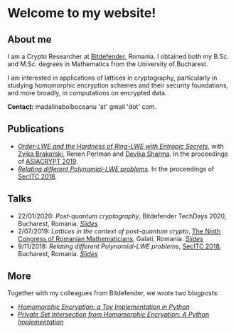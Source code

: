 # Welcome to my website!

## About me
I am a Crypto Researcher at [Bitdefender](https://www.bitdefender.com/), Romania. I obtained both my B.Sc. and M.Sc. degrees in Mathematics from the University of Bucharest. 

I am interested in applications of lattices in cryptography, particularly in studying homomorphic encryption schemes and their security foundations, and more broadly, in computations on encrypted data. 

**Contact:** madalinabolboceanu 'at' gmail 'dot' com.

## Publications
- [*Order-LWE and the Hardness of Ring-LWE with Entropic Secrets*](https://eprint.iacr.org/2018/494.pdf), with [Zvika Brakerski](https://zvikab.bitbucket.io/), Renen Perlman and [Devika Sharma](https://dblp.org/pid/253/4077.html). In the proceedings of [ASIACRYPT 2019](https://asiacrypt.iacr.org/2019/).
- [*Relating different Polynomial-LWE problems*](https://eprint.iacr.org/2018/1035.pdf). In the proceedings of [SecITC 2018](https://link.springer.com/book/10.1007/978-3-030-12942-2).

## Talks
- 22/01/2020: *Post-quantum cryptography*, Bitdefender TechDays 2020, Bucharest, Romania. [*Slides*](https://mbolboceanu.github.io/talks/post-quantum-crypto.pdf)
- 2/07/2019: *Lattices in the context of post-quantum crypto*, [The Ninth Congress of Romanian Mathematicians](https://sites.google.com/view/congmatro9/home), Galati, Romania. [*Slides*](https://mbolboceanu.github.io/talks/context-of-pq-crypto.pdf)
- 9/11/2018: *Relating different Polynomial-LWE problems*, [SecITC 2018](https://link.springer.com/book/10.1007/978-3-030-12942-2), Bucharest, Romania. [*Slides*](https://mbolboceanu.github.io/talks/Relating-Polynomial-LWE-problems-slides.pdf)

## More
Together with my colleagues from Bitdefender, we wrote two blogposts:
- [*Homomorphic Encryption: a Toy Implementation in Python*](https://bit-ml.github.io/blog/post/homomorphic-encryption-toy-implementation-in-python/)
- [*Private Set Intersection from Homomorphic Encryption: A Python Implementation*](https://bit-ml.github.io/blog/post/private-set-intersection-an-implementation-in-python/)

